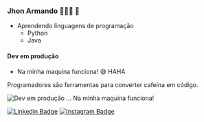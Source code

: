 ### Jhon Armando 🧑🏻‍💻 🐧
- Aprendendo linguagens de programação 
  - Python 
  - Java

#### Dev em produção

- Na minha maquina funciona!   😅 HAHA  

Programadores são ferramentas para converter cafeína em código.

![Dev em produção ... Na minha maquina funciona!](https://image.shutterstock.com/image-vector/java-outline-vector-icon-thin-260nw-1573889830.jpg)

[![Linkedin Badge](https://img.shields.io/badge/-Jhon%20Armando-blue?style=flat-square&logo=Linkedin&logoColor=white&link=https://www.linkedin.com/in/jhonmercedes-infrati/)](https://www.linkedin.com/in/jhonmercedes-infrati/) [![Instagram Badge](https://img.shields.io/badge/-Jhon%20Armando-green?style=flat-square&logo=Instagram&logoColor=white&link=https://www.instagram.com/j.mercedes93/)](https://www.instagram.com/j.mercedes93/) 



